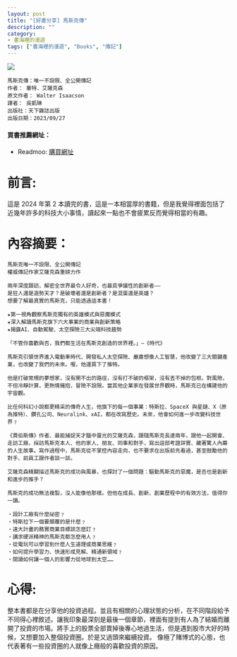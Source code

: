 ```yaml
---
layout: post
title: "[好書分享] 馬斯克傳"
description: ""
category: 
- 書海裡的漫遊
tags: ["書海裡的漫遊", "Books", "傳記"]
---
```


<div><a href="https://moo.im/a/4cmzGQ" title="馬斯克傳"><img src="https://cdn.readmoo.com/cover/bf/ifc5kec_210x315.jpg?v=0" /></a></div>



```
馬斯克傳：唯一不設限、全公開傳記
作者： 華特．艾薩克森  
原文作者： Walter Isaacson  
譯者： 吳凱琳  
出版社：天下雜誌出版 
出版日期：2023/09/27
```

#### 買書推薦網址：

- Readmoo: [購買網址](https://moo.im/a/4cmzGQ)

# 前言:

這是 2024 年第 2 本讀完的書，這是一本相當厚的書籍，但是我覺得裡面包括了近幾年許多的科技大小事情，讀起來一點也不會疲累反而覺得相當的有趣。

# 內容摘要：

```
馬斯克唯一不設限、全公開傳記
權威傳記作家艾薩克森重磅力作

兩年深度跟訪，解密全世界最令人好奇，也最具爭議性的創新者——
是狂人還是造勢天才？是破壞者還是創新者？是混蛋還是英雄？
想要了解最真實的馬斯克，只能透過這本書！

★第一視角觀察馬斯克獨有的英雄模式與惡魔模式
★深入解讀馬斯克旗下六大事業的商業與創新策略
★揭露AI、自動駕駛、太空探險三大尖端科技趨勢

「不管你喜歡與否，我們都生活在馬斯克創造的世界裡。」—《時代》

馬斯克引領世界進入電動車時代、開發私人太空探險、嚴肅想像人工智慧，他改變了三大關鍵產業，也改變了我們的未來。喔，他還買下了推特。

他是打破常規的夢想家，沒有開不出的路徑，沒有打不破的框架，沒有丟不掉的包袱。對風險，不但冷靜計算，更熱情擁抱，冒險不設限。當其他企業家在發展世界觀時，馬斯克已在構建他的宇宙觀。

比任何科幻小說都更精采的傳奇人生，他旗下的每一個事業：特斯拉、SpaceX 與星鏈、X（原為推特）、鑽孔公司、Neuralink、xAI，都在改寫歷史。未來，他會如何進一步改變科技世界﹖

《賈伯斯傳》作者、最能捕捉天才腦中靈光的艾薩克森，跟隨馬斯克長達兩年，跟他一起開會、走訪工廠，採訪馬斯克本人、他的家人、朋友、同事和對手，寫出這部考證詳實、藏著驚人內幕的人生故事。寫作過程中，馬斯克從不掌控內容走向，也不要求在出版前先看過，甚至鼓勵他的對手、前員工跟作者談一談。

艾薩克森精闢描述馬斯克的成功與風暴，也探討了一個問題：驅動馬斯克的惡魔，是否也是創新和進步的推手？

馬斯克的成功無法複製，沒人能像他那樣。但他在成長、創新、創業歷程中的有效方法，值得你一讀。

‧設計工廠有什麼祕密﹖
‧特斯拉下一個要顛覆的是什麼﹖
‧遠大計畫的務實商業目標該怎麼訂﹖
‧講求硬派精神的馬斯克都怎麼用人﹖
‧從電玩可以學習到什麼人生道理或商業思維﹖
‧如何提升學習力、快速形成見解、精通新領域﹖
‧閱讀如何讓一個人的影響力從地球到太空……
```



# 心得:

整本書都是在分享他的投資過程。並且有相關的心理狀態的分析，在不同階段給予不同得心裡敘述。讓我印象最深刻是最後一個章節，裡面有提到有人為了結婚而離開了投資的市場。將手上的股票全部賣掉後專心地過生活，但是遇到股市大好的時候，又想要加入整個投資圈。於是又過頭來繼續投資。 像極了賭博式的心態，也代表著有一些投資圈的人就像上癮般的喜歡投資的原因。
